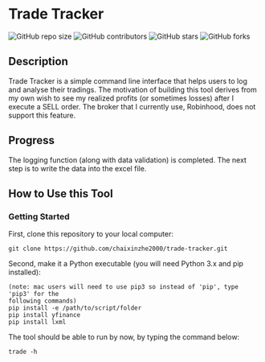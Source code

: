 # Trade Tracker

![GitHub repo size](https://img.shields.io/github/repo-size/chaixinzhe2000/trade-tracker)
![GitHub contributors](https://img.shields.io/github/contributors/chaixinzhe2000/trade-tracker)
![GitHub stars](https://img.shields.io/github/stars/chaixinzhe2000/trade-tracker?style=social)
![GitHub forks](https://img.shields.io/github/forks/chaixinzhe2000/trade-tracker?style=social)

## Description
Trade Tracker is a simple command line interface that helps users to log and analyse their tradings. The motivation of building this tool derives from my own wish to see my realized profits (or sometimes losses) after I execute a SELL order. The broker that I currently use, Robinhood, does not support this feature.

## Progress
The logging function (along with data validation) is completed. The next step is to write the data into the excel file.

## How to Use this Tool
### Getting Started
First, clone this repository to your local computer:
```
git clone https://github.com/chaixinzhe2000/trade-tracker.git
```
Second, make it a Python executable (you will need Python 3.x and pip installed):
```
(note: mac users will need to use pip3 so instead of 'pip', type 'pip3' for the
following commands)
pip install -e /path/to/script/folder
pip install yfinance
pip install lxml
```
The tool should be able to run by now, by typing the command below:
```
trade -h
```
